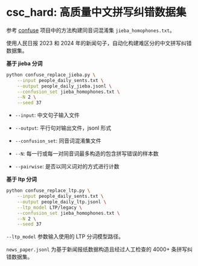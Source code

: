 # csc_hard: 高质量中文拼写纠错数据集

参考 [confuse](https://github.com/zejunwang1/confuse) 项目中的方法构建同音词混淆集 `jieba_homophones.txt`。

使用人民日报 2023 和 2024 年的新闻句子，自动化构建难区分的中文拼写纠错数据集。

**基于 jieba 分词**

```bash
python confuse_replace_jieba.py \
    --input people_daily_sents.txt \
    --output people_daily_jieba.jsonl \
    --confusion_set jieba_homophones.txt \
    --N 2 \
    --seed 37
```

- `--input`: 中文句子输入文件

- `--output`: 平行句对输出文件，jsonl 形式

- `--confusion_set`: 同音词混淆集文件

- `--N`: 每一行或每一对同音词最多构造的包含拼写错误的样本数

- `--pairwise`: 是否以同义词对的方式进行计数

**基于 ltp 分词**

```bash
python confuse_replace_ltp.py \
    --input people_daily_sents.txt \
    --output people_daily_ltp.jsonl \
    --ltp_model LTP/legacy \
    --confusion_set jieba_homophones.txt \
    --N 2 \
    --seed 37
```

`--ltp_model` 参数输入使用的 LTP 分词模型路径。

`news_paper.jsonl` 为基于新闻报纸数据构造且经过人工检查的 4000+ 条拼写纠错数据集。

